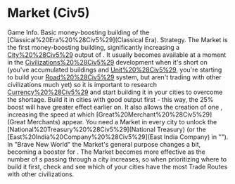 # Market (Civ5)

Game Info.
Basic money-boosting building of the [Classical%20Era%20%28Civ5%29](Classical Era).
Strategy.
The Market is the first money-boosting building, significantly increasing a [City%20%28Civ5%29](city's) output of . It usually becomes available at a moment in the [Civilizations%20%28Civ5%29](civilization's) development when it's short on (you've accumulated buildings and [Unit%20%28Civ5%29](units), you're starting to build your [Road%20%28Civ5%29](road) system, but aren't trading with other civilizations much yet) so it is important to research [Currency%20%28Civ5%29](Currency) and start building it in your cities to overcome the shortage. Build it in cities with good output first - this way, the 25% boost will have greater effect earlier on. It also allows the creation of one , increasing the speed at which [Great%20Merchant%20%28Civ5%29](Great Merchants) appear.
You need a Market in every city to unlock the [National%20Treasury%20%28Civ5%29](National Treasury) (or the [East%20India%20Company%20%28Civ5%29](East India Company) in "").
In "Brave New World" the Market's general purpose changes a bit, becoming a booster for . The Market becomes more effective as the number of s passing through a city increases, so when prioritizing where to build it first, check and see which of your cities have the most Trade Routes with other civilizations.